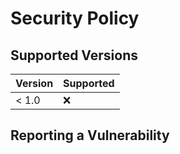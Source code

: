# Security Policy

## Supported Versions

| Version | Supported          |
| ------- | ------------------ |
| < 1.0   | :x:                |

## Reporting a Vulnerability
